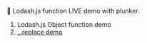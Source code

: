 :open_file_folder: Lodash.js function LIVE demo with plunker.
1. Lodash.js Object function demo
  1. [_.replace demo](https://plnkr.co/edit/l48e3l?p=preview)
